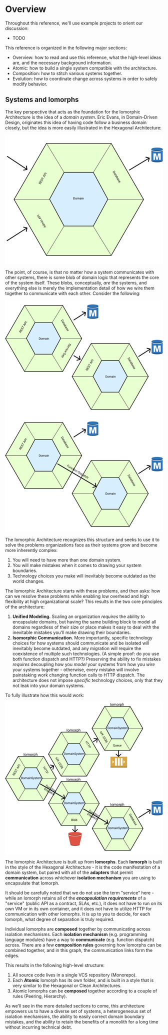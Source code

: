 # Overview

Throughout this reference, we'll use example projects to orient our discussion:

* TODO

This reference is organized in the following major sections:

* Overview: how to read and use this reference, what the high-level ideas are, and the necessary background information.
* Atomic: how to build a single system compatible with the architecture.
* Composition: how to stitch various systems together.
* Evolution: how to coordinate change across systems in order to safely modify behavior.

## Systems and Iomorphs

The key perspective that acts as the foundation for the Iomorphic Architecture is the idea of a _domain system_.  Eric Evans, in Domain-Driven Design, originates this idea of having code follow a business domain closely, but the idea is more easily illustrated in the Hexagonal Architecture:

![](../.gitbook/assets/hexarch.png)

The point, of course, is that no matter how a system communicates with other systems, there is some blob of domain logic that represents the core of the system itself.  These blobs, conceptually, _are_ the systems, and everything else is merely the implementation detail of how we wire them together to communicate with each other.  Consider the following:

![](../.gitbook/assets/comparison.png)

The Iomorphic Architecture recognizes this structure and seeks to use it to solve the problems organizations face as their systems grow and become more inherently complex:

1. You will need to have more than one domain system.
2. You will make mistakes when it comes to drawing your system boundaries.
3. Technology choices you make will inevitably become outdated as the world changes.

The Iomorphic Architecture starts with these problems, and then asks: how can we resolve these problems while enabling low overhead and high flexibility at high organizational scale?  This results in the two core principles of the architecture:

1. **Unified Modeling.**  Scaling an organization _requires_ the ability to encapsulate domains, but having the same building block to model all domains regardless of their size or place makes it easy to deal with the inevitable mistakes you'll make drawing their boundaries.
2. **Isomorphic Communication**.  More importantly, specific technology choices for how systems should communicate and be isolated will inevitably become outdated, and any migration will require the coexistence of multiple such technologies.  \(A simple proof: do you use both function dispatch and HTTP?\)  Preserving the ability to fix mistakes _requires_ decoupling how you _model_ your systems from how you _wire_ your systems together - otherwise, every mistake will involve painstaking work changing function calls to HTTP dispatch.  The architecture does not impose _specific_ technology choices, only that they not leak into your domain systems.

To fully illustrate how this would work:

![](../.gitbook/assets/iomorphic.png)

The Iomorphic Architecture is built up from **Iomorphs**.  Each **Iomorph** is built in the style of the Hexagonal Architecture - it is the code manifestation of a domain system, but paired with all of the **adapters** that permit **communication** across whichever **isolation mechanism** you are using to encapsulate that Iomorph.

It should be carefully noted that we do not use the term "service" here - while an Iomorph retains all of the _**encapsulation requirements**_ of a "service" \(public API as a contract, SLAs, etc.\), it does not have to run on its own VM or in its own container, and it does not have to utilize HTTP for communication with other Iomorphs.  It is up to _you_ to decide, for each Iomorph, what degree of separation is truly required.

Individual Iomorphs are **composed** together by communicating across isolation mechanisms.  Each **isolation mechanism** \(e.g. programming language modules\) have a way to **communicate** \(e.g. function dispatch\) across.  There are a few **composition rules** governing how Iomorphs can be combined together, and in this graph, the communication links form the edges.

This results in the following high-level structure:

1. All source code lives in a single VCS repository \(Monorepo\).
2. Each **Atomic** Iomorph has its own folder, and is built in a style that is very similar to the Hexagonal or Clean Architectures.
3. Atomic Iomorphs can be **composed** together according to a couple of rules \(Peering, Hierarchy\).

As we'll see in the more detailed sections to come, this architecture empowers us to have a diverse set of systems, a heterogeneous set of isolation mechanisms, the ability to easily correct domain boundary mistakes, and the ability to retain the benefits of a monolith for a long time without incurring technical debt.

